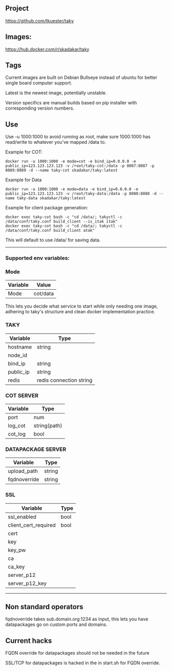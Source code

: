 ## Project 

https://github.com/tkuester/taky

## Images: 

https://hub.docker.com/r/skadakar/taky

## Tags

Current images are built on Debian Bullseye instead of ubuntu for better single board computer support.

Latest is the newest image, potentially unstable.

Version specifics are manual builds based on pip installer with corresponding version numbers.



## Use
Use -u 1000:1000 to avoid running as root, make sure 1000:1000 has read/write to whatever you've mapped /data to.

Example for COT:
```
docker run -u 1000:1000 -e mode=cot -e bind_ip=0.0.0.0 -e public_ip=123.123.123.123 -v /root/taky-cot:/data -p 8087:8087 -p 8089:8089 -d --name taky-cot skadakar/taky:latest
```
Example for Data
```
docker run -u 1000:1000 -e mode=data -e bind_ip=0.0.0.0 -e public_ip=123.123.123.123 -v /root/taky-data:/data -p 8080:8080 -d --name taky-data skadakar/taky:latest
```

Example for client package generation:
```
docker exec taky-cot bash -c "cd /data/; takyctl -c /data/conf/taky.conf build_client --is_itak itak"
docker exec taky-cot bash -c "cd /data/; takyctl -c /data/conf/taky.conf build_client atak"
```

This will default to use /data/ for saving data.

*  *  *  *  *

### Supported env variables:
### Mode
|Variable|Value|
|-----|----|
|Mode|cot/data|
 
This lets you decide what service to start while only needing one image, adhering to taky's structure and clean docker implementation practice. 

### TAKY
|Variable|Type|
|-----|----|
|hostname|string|
|node_id||string|
|bind_ip|string|
|public_ip|string|
|redis|redis connection string|

### COT SERVER
|Variable|Type|
|-----|----|
|port|num|
|log_cot|string(path)|
|cot_log|bool|

### DATAPACKAGE SERVER
|Variable|Type|
|-----|----|
|upload_path|string|
|fqdnoverride|string|

### SSL
|Variable|Type|
|-----|----|
|ssl_enabled|bool|
|client_cert_required|bool|
|cert|
|key|
|key_pw|
|ca|
|ca_key|
|server_p12|
|server_p12_key|
*  *  *  *  *

## Non standard operators

fqdnoverride takes sub.domain.org:1234 as input, this lets you have datapackages go on custom ports and domains.

## Current hacks

FQDN override for datapackages should not be needed in the future

SSL/TCP for datapackages is hacked in the in start.sh for FQDN override.


